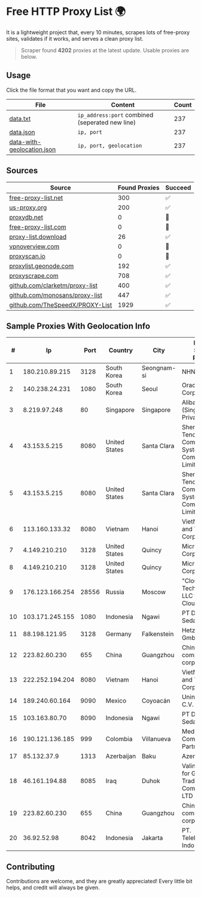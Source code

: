 
# Free HTTP Proxy List 🌍

It is a lightweight project that, every 10 minutes, scrapes lots of free-proxy sites, validates if it works, and serves a clean proxy list.


> Scraper found **4202** proxies at the latest update. Usable proxies are below.

## Usage

Click the file format that you want and copy the URL.


|File|Content|Count|
|----|-------|-----|
|[data.txt](https://raw.githubusercontent.com/themiralay/Proxy-List-World/master/data.txt)|`ip_address:port` combined (seperated new line)|237|
|[data.json](https://raw.githubusercontent.com/themiralay/Proxy-List-World/master/data.json)|`ip, port`|237|
|[data-with-geolocation.json](https://raw.githubusercontent.com/themiralay/Proxy-List-World/master/data-with-geolocation.json)|`ip, port, geolocation`|237|

## Sources

|Source|Found Proxies|Succeed|
|------|-------------|-------|
|[free-proxy-list.net](https://free-proxy-list.net)|300|✅|
|[us-proxy.org](https://www.us-proxy.org)|200|✅|
|[proxydb.net](http://proxydb.net)|0|🚫|
|[free-proxy-list.com](https://free-proxy-list.com/?page=&port=&type%5B%5D=http&type%5B%5D=https&up_time=0&search=Search)|0|🚫|
|[proxy-list.download](https://www.proxy-list.download/HTTP)|26|✅|
|[vpnoverview.com](https://vpnoverview.com/privacy/anonymous-browsing/free-proxy-servers)|0|🚫|
|[proxyscan.io](https://www.proxyscan.io)|0|🚫|
|[proxylist.geonode.com](https://proxylist.geonode.com/api/proxy-list?limit=300&page=1&sort_by=lastChecked&sort_type=desc&protocols=http,https)|192|✅|
|[proxyscrape.com](https://api.proxyscrape.com/v2/?request=displayproxies&protocol=http&timeout=10000&country=all&ssl=all&anonymity=all)|708|✅|
|[github.com/clarketm/proxy-list](https://raw.githubusercontent.com/clarketm/proxy-list/master/proxy-list-raw.txt)|400|✅|
|[github.com/monosans/proxy-list](https://raw.githubusercontent.com/monosans/proxy-list/main/proxies/http.txt)|447|✅|
|[github.com/TheSpeedX/PROXY-List](https://raw.githubusercontent.com/TheSpeedX/PROXY-List/master/http.txt)|1929|✅|


## Sample Proxies With Geolocation Info

|#|Ip|Port|Country|City|Internet Service Provider|
|-|--|----|-------|----|-------------------------|
|1|180.210.89.215|3128|South Korea|Seongnam-si|NHNCLOUD|
|2|140.238.24.231|1080|South Korea|Seoul|Oracle Corporation|
|3|8.219.97.248|80|Singapore|Singapore|Alibaba Cloud (Singapore) Private Limited|
|4|43.153.5.215|8080|United States|Santa Clara|Shenzhen Tencent Computer Systems Company Limited|
|5|43.153.5.215|8080|United States|Santa Clara|Shenzhen Tencent Computer Systems Company Limited|
|6|113.160.133.32|8080|Vietnam|Hanoi|VietNam Post and Telecom Corporation|
|7|4.149.210.210|3128|United States|Quincy|Microsoft Corporation|
|8|4.149.210.210|3128|United States|Quincy|Microsoft Corporation|
|9|176.123.166.254|28556|Russia|Moscow|"Cloud Technologies" LLC trading as Cloud.ru|
|10|103.171.245.155|1080|Indonesia|Ngawi|PT Data Arta Sedaya|
|11|88.198.121.95|3128|Germany|Falkenstein|Hetzner Online GmbH|
|12|223.82.60.230|655|China|Guangzhou|China Mobile communications corporation|
|13|222.252.194.204|8080|Vietnam|Hanoi|VietNam Post and Telecom Corporation|
|14|189.240.60.164|9090|Mexico|Coyoacán|Uninet S.A. de C.V.|
|15|103.163.80.70|8090|Indonesia|Ngawi|PT Data Arta Sedaya|
|16|190.121.136.185|999|Colombia|Villanueva|Media Commerce Partners S.A|
|17|85.132.37.9|1313|Azerbaijan|Baku|AzerSat|
|18|46.161.194.88|8085|Iraq|Duhok|Valin Company for General Trading and Communication LTD|
|19|223.82.60.230|655|China|Guangzhou|China Mobile communications corporation|
|20|36.92.52.98|8042|Indonesia|Jakarta|PT. Telekomunikasi Indonesia|



## Contributing

Contributions are welcome, and they are greatly appreciated! Every
little bit helps, and credit will always be given.

